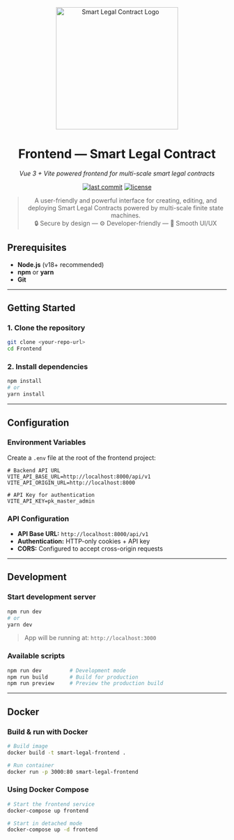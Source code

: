 <div align="center">
  <img src="https://i.postimg.cc/zBG7bnM4/logo.png" alt="Smart Legal Contract Logo" width="280"/>
  <h1>Frontend — Smart Legal Contract</h1>
  <p><em>Vue 3 + Vite powered frontend for multi-scale smart legal contracts</em></p>
</div>
<div align="center">

[![last commit](https://img.shields.io/github/last-commit/your-org/smart-legal-frontend?style=flat-square)](https://github.com/your-org/smart-legal-frontend)
[![license](https://img.shields.io/badge/license-MIT-green.svg?style=flat-square)](./LICENSE)

> A user-friendly and powerful interface for creating, editing, and deploying Smart Legal Contracts powered by multi-scale finite state machines.  
> 🔒 Secure by design — ⚙️ Developer-friendly — 🎨 Smooth UI/UX

</div>


## Prerequisites

- **Node.js** (v18+ recommended)  
- **npm** or **yarn**  
- **Git**

---

## Getting Started

### 1. Clone the repository

```bash
git clone <your-repo-url>
cd Frontend
```

### 2. Install dependencies

```bash
npm install
# or
yarn install
```

---

## Configuration

### Environment Variables

Create a `.env` file at the root of the frontend project:

```env
# Backend API URL
VITE_API_BASE_URL=http://localhost:8000/api/v1
VITE_API_ORIGIN_URL=http://localhost:8000

# API Key for authentication
VITE_API_KEY=pk_master_admin
```

### API Configuration

- **API Base URL:** `http://localhost:8000/api/v1`  
- **Authentication:** HTTP-only cookies + API key  
- **CORS:** Configured to accept cross-origin requests

---

## Development

### Start development server

```bash
npm run dev
# or
yarn dev
```

> App will be running at: `http://localhost:3000`

### Available scripts

```bash
npm run dev         # Development mode
npm run build       # Build for production
npm run preview     # Preview the production build
```

---

## Docker

### Build & run with Docker

```bash
# Build image
docker build -t smart-legal-frontend .

# Run container
docker run -p 3000:80 smart-legal-frontend
```

### Using Docker Compose

```bash
# Start the frontend service
docker-compose up frontend

# Start in detached mode
docker-compose up -d frontend
```

